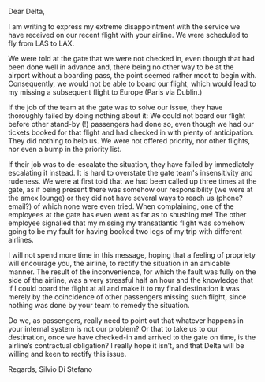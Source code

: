 Dear Delta,

I am writing to express my extreme disappointment with the service we have received on our recent flight with your airline. We were scheduled to fly from LAS to LAX. 

We were told at the gate that we were not checked in, even though that had been done well in advance and, there being no other way to be at the airport without a boarding pass, the point seemed rather moot to begin with. Consequently, we would not be able to board our flight, which would lead to my missing a subsequent flight to Europe (Paris via Dublin.)

If the job of the team at the gate was to solve our issue, they have thoroughly failed by doing nothing about it: We could not board our flight before other stand-by (!) passengers had done so, even though we had our tickets booked for that flight and had checked in with plenty of anticipation. They did nothing to help us. We were not offered priority, nor other flights, nor even a bump in the priority list.

If their job was to de-escalate the situation, they have failed by immediately escalating it instead. It is hard to overstate the gate team's insensitivity and rudeness. We were at first told that we had been called up three times at the gate, as if being present there was somehow our responsibility (we were at the amex lounge) or they did not have several ways to reach us (phone? email?) of which none were even tried. When complaining, one of the employees at the gate has even went as far as to shushing me!
The other employee signalled that my missing my transatlantic flight was somehow going to be my fault for having booked two legs of my trip with different airlines. 

I will not spend more time in this message, hoping that a feeling of propriety will encourage you, the airline, to rectify the situation in an amicable manner. The result of the inconvenience, for which the fault was fully on the side of the airline, was a very stressful half an hour and the knowledge that if I could board the flight at all and make it to my final destination it was merely by the coincidence of other passengers missing such flight, since nothing was done by your team to remedy the situation. 

Do we, as passengers, really need to point out that whatever happens in your internal system is not our problem? Or that to take us to our destination, once we have checked-in and arrived to the gate on time, is the airline’s contractual obligation? I really hope it isn’t, and that Delta will be willing and keen to rectify this issue.

Regards,
Silvio Di Stefano
